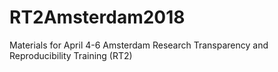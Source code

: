 # RT2Amsterdam2018
Materials for April 4-6 Amsterdam Research Transparency and Reproducibility Training (RT2)
